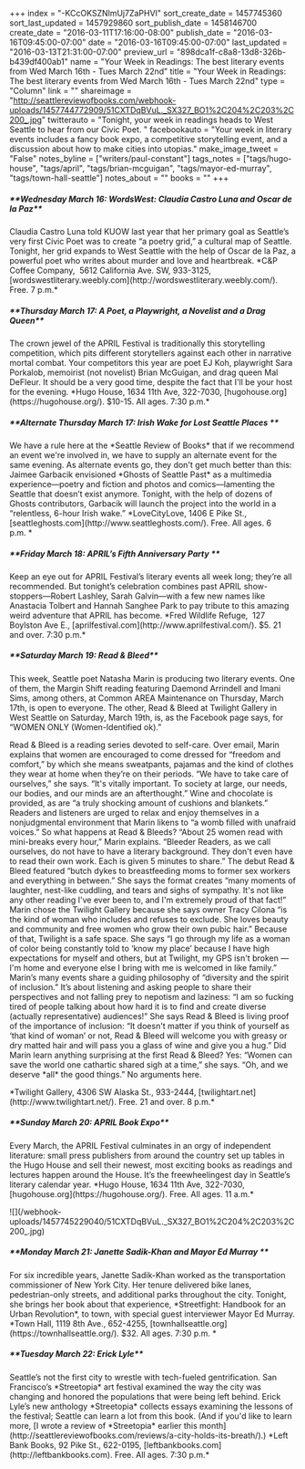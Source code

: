 +++
index = "-KCcOKSZNlmUj7ZaPHVI"
sort_create_date = 1457745360
sort_last_updated = 1457929860
sort_publish_date = 1458146700
create_date = "2016-03-11T17:16:00-08:00"
publish_date = "2016-03-16T09:45:00-07:00"
date = "2016-03-16T09:45:00-07:00"
last_updated = "2016-03-13T21:31:00-07:00"
preview_url = "898dca1f-c8a8-13d8-326b-b439df400ab1"
name = "Your Week in Readings: The best literary events from Wed March 16th - Tues March 22nd"
title = "Your Week in Readings: The best literary events from Wed March 16th - Tues March 22nd"
type = "Column"
link = ""
shareimage = "http://seattlereviewofbooks.com/webhook-uploads/1457744772909/51CXTDqBVuL._SX327_BO1%2C204%2C203%2C200_.jpg"
twitterauto = "Tonight, your week in readings heads to West Seattle to hear from our Civic Poet. "
facebookauto = "Your week in literary events includes a fancy book expo, a competitive storytelling event, and a discussion about how to make cities into utopias."
make_image_tweet = "False"
notes_byline = ["writers/paul-constant"]
tags_notes = ["tags/hugo-house", "tags/april", "tags/brian-mcguigan", "tags/mayor-ed-murray", "tags/town-hall-seattle"]
notes_about = ""
books = ""
+++
<p class="noindent"><h5>**Wednesday March 16: WordsWest: Claudia Castro Luna and Oscar de la Paz**</h5></p>
<p class="noindent">Claudia Castro Luna told KUOW last year that her primary goal as Seattle’s very first Civic Poet was to create “a poetry grid,” a cultural map of Seattle. Tonight, her grid expands to West Seattle with the help of Oscar de la Paz, a powerful poet who writes about murder and love and heartbreak. *C&P Coffee Company,  5612 California Ave. SW, 933-3125, [wordswestliterary.weebly.com](http://wordswestliterary.weebly.com/). Free. 7 p.m.*</p>

<p class="noindent"><h5>**Thursday March 17: A Poet, a Playwright, a Novelist and a Drag Queen**</h5></p>

<p class="noindent">The crown jewel of the APRIL Festival is traditionally this storytelling competition, which pits different storytellers against each other in narrative mortal combat. Your competitors this year are poet EJ Koh, playwright Sara Porkalob, memoirist (not novelist) Brian McGuigan, and drag queen Mal DeFleur. It should be a very good time, despite the fact that I'll be your host for the evening. *Hugo House, 1634 11th Ave, 322-7030, [hugohouse.org](https://hugohouse.org/). $10-15. All ages. 7:30 p.m.*</p>


<p class="noindent"><h5>**Alternate Thursday March 17: Irish Wake for Lost Seattle Places
**</h5></p>
<p class="noindent">We have a rule here at the *Seattle Review of Books* that if we recommend an event we're involved in, we have to supply an alternate event for the same evening. As alternate events go, they don't get much better than this: Jaimee Garbacik envisioned *Ghosts of Seattle Past* as a multimedia experience—poetry and fiction and photos and comics—lamenting the Seattle that doesn’t exist anymore. Tonight, with the help of dozens of Ghosts contributors, Garbacik will launch the project into the world in a “relentless, 6-hour Irish wake.” *LoveCityLove, 1406 E Pike St., [seattleghosts.com](http://www.seattleghosts.com/). Free. All ages. 6 p.m. * </p>


<p class="noindent"><h5>**Friday March 18: APRIL’s Fifth Anniversary Party 
**</h5></p>
<p class="noindent">Keep an eye out for APRIL Festival’s literary events all week long; they’re all recommended. But tonight’s celebration combines past APRIL show-stoppers—Robert Lashley, Sarah Galvin—with a few new names like Anastacia Tolbert and Hannah Sanghee Park to pay tribute to this amazing weird adventure that APRIL has become. *Fred Wildlife Refuge,  127 Boylston Ave E., [aprilfestival.com](http://www.aprilfestival.com/). $5. 21 and over. 7:30 p.m.*</p>


<p class="noindent"><h5>**Saturday March 19: Read & Bleed**</h5></p>
<p class="noindent">This week, Seattle poet Natasha Marin is producing two literary events. One of them, the Margin Shift reading featuring Daemond Arrindell and Imani Sims, among others, at Common AREA Maintenance on Thursday, March 17th, is open to everyone. The other, Read & Bleed at Twilight Gallery in West Seattle on Saturday, March 19th, is, as the Facebook page says, for “WOMEN ONLY (Women-Identified ok).”</p>
Read & Bleed is a reading series devoted to self-care. Over email, Marin explains that women are encouraged to come dressed for “freedom and comfort,” by which she means sweatpants, pajamas and the kind of clothes they wear at home when they’re on their periods. “We have to take care of ourselves,” she says. “It's vitally important. To society at large, our needs, our bodies, and our minds are an afterthought.” Wine and chocolate is provided, as are “a truly shocking amount of cushions and blankets.” Readers and listeners are urged to relax and enjoy themselves in a nonjudgmental environment that Marin likens to “a womb filled with unafraid voices.”
So what happens at Read & Bleeds? “About 25 women read with mini-breaks every hour,” Marin explains. “Bleeder Readers, as we call ourselves, do not have to have a literary background. They don't even have to read their own work. Each is given 5 minutes to share.” The debut Read & Bleed featured “butch dykes to breastfeeding moms to former sex workers and everything in between.” She says the format creates “many moments of laughter, nest-like cuddling, and tears and sighs of sympathy. It's not like any other reading I've ever been to, and I'm extremely proud of that fact!”
Marin chose the Twilight Gallery because she says owner Tracy Cilona “is the kind of woman who includes and refuses to exclude. She loves beauty and community and free women who grow their own pubic hair.” Because of that, Twilight is a safe space. She says “I go through my life as a woman of color being constantly told to ‘know my place’ because I have high expectations for myself and others, but at Twilight, my GPS isn't broken — I'm home and everyone else I bring with me is welcomed in like family.”
Marin’s many events share a guiding philosophy of “diversity and the spirit of inclusion.” It’s about listening and asking people to share their perspectives and not falling prey to nepotism and laziness: “I am so fucking tired of people talking about how hard it is to find and create diverse (actually representative) audiences!” She says Read & Bleed is living proof of the importance of inclusion: “It doesn't matter if you think of yourself as ‘that kind of woman’ or not, Read & Bleed will welcome you with greasy or dry matted hair and will pass you a glass of wine and give you a hug.”
Did Marin learn anything surprising at the first Read & Bleed? Yes: “Women can save the world one cathartic shared sigh at a time,” she says. “Oh, and we deserve *all* the good things.” No arguments here.
 <p class="noindent">*Twilight Gallery, 4306 SW Alaska St., 933-2444, [twilightart.net](http://www.twilightart.net/). Free. 21 and over. 8 p.m.*</p>


<p class="noindent"><h5>**Sunday March 20: APRIL Book Expo**</h5></p>

<p class="noindent">Every March, the APRIL Festival culminates in an orgy of independent literature: small press publishers from around the country set up tables in the Hugo House and sell their newest, most exciting books as readings and lectures happen around the House. It’s the freewheelingest day in Seattle’s literary calendar year. *Hugo House, 1634 11th Ave, 322-7030, [hugohouse.org](https://hugohouse.org/). Free. All ages. 11 a.m.*</p>


<p class="image-left">![](/webhook-uploads/1457745229040/51CXTDqBVuL._SX327_BO1%2C204%2C203%2C200_.jpg)</p><p class="noindent"><h5>**Monday March 21: Janette Sadik-Khan and Mayor Ed Murray
**</h5></p>
<p class="noindent">For six incredible years, Janette Sadik-Khan worked as the transportation commissioner of New York City. Her tenure delivered bike lanes, pedestrian-only streets, and additional parks throughout the city. Tonight, she brings her book about that experience, *Streetfight: Handbook for an Urban Revolution*, to town, with special guest interviewer Mayor Ed Murray.
*Town Hall, 1119 8th Ave., 652-4255, [townhallseattle.org](https://townhallseattle.org/). $32. All ages. 7:30 p.m. *</p>


<p class="noindent"><h5>**Tuesday March 22: Erick Lyle**</h5></p>
<p class="noindent">Seattle’s not the first city to wrestle with tech-fueled gentrification. San Francisco’s *Streetopia* art festival examined the way the city was changing and honored the populations that were being left behind. Erick Lyle’s new anthology *Streetopia* collects essays examining the lessons of the festival; Seattle can learn a lot from this book. (And if you'd like to learn more, [I wrote a review of *Streetopia* earlier this month](http://seattlereviewofbooks.com/reviews/a-city-holds-its-breath/).) *Left Bank Books, 92 Pike St., 622-0195, [leftbankbooks.com](http://leftbankbooks.com). Free. All ages. 7:30 p.m.*</p>

